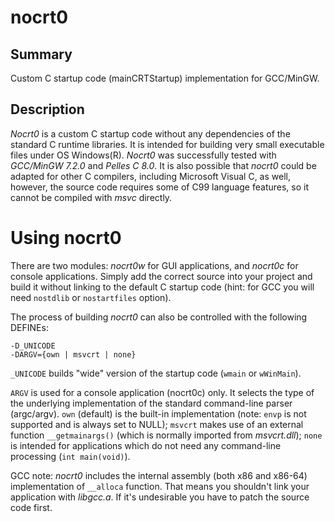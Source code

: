 nocrt0
======

Summary
-------
Custom C startup code (mainCRTStartup) implementation for GCC/MinGW.

Description
-----------
_Nocrt0_ is a custom C startup code without any dependencies of the standard
C runtime libraries. It is intended for building very small executable files
under OS Windows(R). _Nocrt0_ was successfully tested with _GCC/MinGW 7.2.0_
and _Pelles C 8.0_. It is also possible that _nocrt0_ could be adapted for
other C compilers, including Microsoft Visual C, as well, however, the source
code requires some of C99 language features, so it cannot be compiled with
_msvc_ directly.

Using nocrt0
============

There are two modules: _nocrt0w_ for GUI applications, and _nocrt0c_ for
console applications. Simply add the correct source into your project and build
it without linking to the default C startup code (hint: for GCC you will need
`nostdlib` or `nostartfiles` option).

The process of building _nocrt0_ can also be controlled with the following DEFINEs:

    -D_UNICODE
    -DARGV={own | msvcrt | none}

`_UNICODE` builds "wide" version of the startup code (`wmain` or `wWinMain`).

`ARGV` is used for a console application (nocrt0c) only. It selects the type of
the underlying implementation of the standard command-line parser (argc/argv).
`own` (default) is the built-in implementation (note: `envp` is not supported and
is always set to NULL); `msvcrt` makes use of an external function `__getmainargs()`
(which is normally imported from _msvcrt.dll_); `none` is intended for applications
which do not need any command-line processing (`int main(void)`).


GCC note: _nocrt0_ includes the internal assembly (both x86 and x86-64) implementation
of `__alloca` function. That means you shouldn't link your application with _libgcc.a_.
If it's undesirable you have to patch the source code first.
